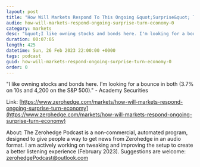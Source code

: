 ```yaml
---
layout: post
title: "How Will Markets Respond To This Ongoing &quot;Surprise&quot; Turn In The Economy"
audio: how-will-markets-respond-ongoing-surprise-turn-economy-0
category: markets
desc: "&quot;I like owning stocks and bonds here. I'm looking for a bounce in both (3.7% on 10s and 4,200 on the S&amp;P 500).&quot; - Academy Securities"
duration: 00:07:05
length: 425
datetime: Sun, 26 Feb 2023 22:00:00 +0000
tags: podcast
guid: how-will-markets-respond-ongoing-surprise-turn-economy-0
order: 0
---
```

&quot;I like owning stocks and bonds here. I'm looking for a bounce in both (3.7% on 10s and 4,200 on the S&amp;P 500).&quot; - Academy Securities

Link: [https://www.zerohedge.com/markets/how-will-markets-respond-ongoing-surprise-turn-economy](https://www.zerohedge.com/markets/how-will-markets-respond-ongoing-surprise-turn-economy)

About: The Zerohedge Podcast is a non-commercial, automated program, designed to give people a way to get news from Zerohedge in an audio format.  I am actively working on tweaking and improving the setup to create a better listening experience (February 2023).  Suggestions are welcome: [zerohedgePodcast@outlook.com](mailto:zerohedgePodcast@outlook.com)